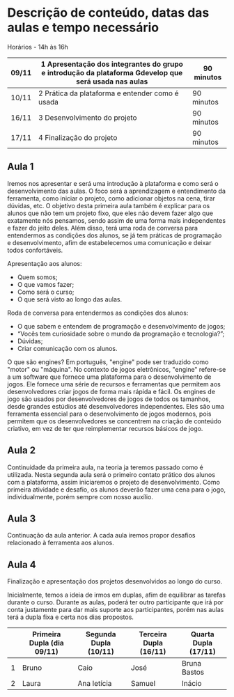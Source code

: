 # Descrição de conteúdo, datas das aulas e tempo necessário

Horários - 14h às 16h 

|09/11 | 1 Apresentação dos integrantes do grupo e introdução da plataforma Gdevelop que será usada nas aulas | 90 minutos|
|------|------------------------------------------------------------------------------------------------------|-----------|
|10/11 | 2 Prática da plataforma e entender como é usada | 90 minutos |
|16/11 | 3 Desenvolvimento do projeto | 90 minutos |
|17/11 | 4 Finalização do projeto | 90 minutos |

## Aula 1 
Iremos nos apresentar e será uma introdução à plataforma e como será o desenvolvimento das aulas. O foco será a aprendizagem e entendimento da ferramenta, como iniciar o projeto, como adicionar objetos na cena, tirar dúvidas, etc. O objetivo desta primeira aula também é explicar para os alunos que não tem um projeto fixo, que eles não devem fazer algo que exatamente nós pensamos, sendo assim de uma forma mais independentes e fazer do jeito deles. Além disso, terá uma roda de conversa para entendermos as condições dos alunos, se já tem práticas de programação e desenvolvimento, afim de estabelecemos uma comunicação e deixar todos confortáveis. 

Apresentação aos alunos:
+	Quem somos;
+	O que vamos fazer;
+	Como será o curso;
+	O que será visto ao longo das aulas.

Roda de conversa para entendermos as condições dos alunos:
+	O que sabem e entendem de programação e desenvolvimento de jogos;
+	“Vocês tem curiosidade sobre o mundo da programação e tecnologia?”;
+	Dúvidas;
+	Criar comunicação com os alunos.

O que são engines? Em português, "engine" pode ser traduzido como "motor" ou "máquina". No contexto de jogos eletrônicos, "engine" refere-se a um software que fornece uma plataforma para o desenvolvimento de jogos. Ele fornece uma série de recursos e ferramentas que permitem aos desenvolvedores criar jogos de forma mais rápida e fácil.
Os engines de jogo são usados por desenvolvedores de jogos de todos os tamanhos, desde grandes estúdios até desenvolvedores independentes. Eles são uma ferramenta essencial para o desenvolvimento de jogos modernos, pois permitem que os desenvolvedores se concentrem na criação de conteúdo criativo, em vez de ter que reimplementar recursos básicos de jogo.

## Aula 2 
Continuidade da primeira aula, na teoria ja teremos passado como é utilizada. Nesta segunda aula será o primeiro contato prático dos alunos com a plataforma, assim iniciaremos o projeto de desenvolvimento. Como primeira atividade e desafio, os alunos deverão fazer uma cena para o jogo, individualmente, porém sempre com nosso auxílio. 

## Aula 3 
Continuação da aula anterior. A cada aula iremos propor desafios relacionado à ferramenta aos alunos. 

## Aula 4 
Finalização e apresentação dos projetos desenvolvidos ao longo do curso.

Inicialmente, temos a ideia de irmos em duplas, afim de equilibrar as tarefas durante o curso. Durante as aulas, poderá ter outro participante que irá por conta justamente para dar mais suporte aos participantes, porém nas aulas terá a dupla fixa e certa nos dias propostos. 

||Primeira Dupla (dia 09/11) | Segunda Dupla (10/11) | Terceira Dupla (16/11) | Quarta Dupla (17/11) |
|-|--------------------------|-----------------------|------------------------|----------------------|
|1|     Bruno                |    Caio               |  José                  |      Bruna Bastos    |
|2|     Laura                |    Ana letícia        |  Samuel                |      Inácio          |

